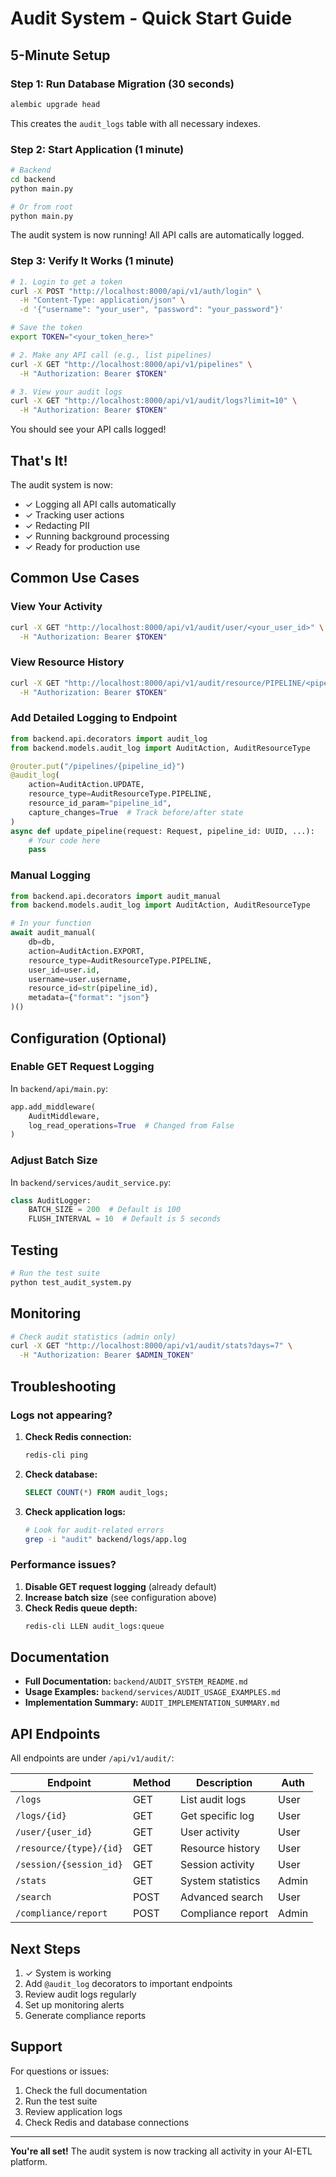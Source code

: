 # Audit System - Quick Start Guide

## 5-Minute Setup

### Step 1: Run Database Migration (30 seconds)

```bash
alembic upgrade head
```

This creates the `audit_logs` table with all necessary indexes.

### Step 2: Start Application (1 minute)

```bash
# Backend
cd backend
python main.py

# Or from root
python main.py
```

The audit system is now running! All API calls are automatically logged.

### Step 3: Verify It Works (1 minute)

```bash
# 1. Login to get a token
curl -X POST "http://localhost:8000/api/v1/auth/login" \
  -H "Content-Type: application/json" \
  -d '{"username": "your_user", "password": "your_password"}'

# Save the token
export TOKEN="<your_token_here>"

# 2. Make any API call (e.g., list pipelines)
curl -X GET "http://localhost:8000/api/v1/pipelines" \
  -H "Authorization: Bearer $TOKEN"

# 3. View your audit logs
curl -X GET "http://localhost:8000/api/v1/audit/logs?limit=10" \
  -H "Authorization: Bearer $TOKEN"
```

You should see your API calls logged!

## That's It!

The audit system is now:
- ✓ Logging all API calls automatically
- ✓ Tracking user actions
- ✓ Redacting PII
- ✓ Running background processing
- ✓ Ready for production use

## Common Use Cases

### View Your Activity
```bash
curl -X GET "http://localhost:8000/api/v1/audit/user/<your_user_id>" \
  -H "Authorization: Bearer $TOKEN"
```

### View Resource History
```bash
curl -X GET "http://localhost:8000/api/v1/audit/resource/PIPELINE/<pipeline_id>" \
  -H "Authorization: Bearer $TOKEN"
```

### Add Detailed Logging to Endpoint

```python
from backend.api.decorators import audit_log
from backend.models.audit_log import AuditAction, AuditResourceType

@router.put("/pipelines/{pipeline_id}")
@audit_log(
    action=AuditAction.UPDATE,
    resource_type=AuditResourceType.PIPELINE,
    resource_id_param="pipeline_id",
    capture_changes=True  # Track before/after state
)
async def update_pipeline(request: Request, pipeline_id: UUID, ...):
    # Your code here
    pass
```

### Manual Logging

```python
from backend.api.decorators import audit_manual
from backend.models.audit_log import AuditAction, AuditResourceType

# In your function
await audit_manual(
    db=db,
    action=AuditAction.EXPORT,
    resource_type=AuditResourceType.PIPELINE,
    user_id=user.id,
    username=user.username,
    resource_id=str(pipeline_id),
    metadata={"format": "json"}
)()
```

## Configuration (Optional)

### Enable GET Request Logging

In `backend/api/main.py`:

```python
app.add_middleware(
    AuditMiddleware,
    log_read_operations=True  # Changed from False
)
```

### Adjust Batch Size

In `backend/services/audit_service.py`:

```python
class AuditLogger:
    BATCH_SIZE = 200  # Default is 100
    FLUSH_INTERVAL = 10  # Default is 5 seconds
```

## Testing

```bash
# Run the test suite
python test_audit_system.py
```

## Monitoring

```bash
# Check audit statistics (admin only)
curl -X GET "http://localhost:8000/api/v1/audit/stats?days=7" \
  -H "Authorization: Bearer $ADMIN_TOKEN"
```

## Troubleshooting

### Logs not appearing?

1. **Check Redis connection:**
   ```bash
   redis-cli ping
   ```

2. **Check database:**
   ```sql
   SELECT COUNT(*) FROM audit_logs;
   ```

3. **Check application logs:**
   ```bash
   # Look for audit-related errors
   grep -i "audit" backend/logs/app.log
   ```

### Performance issues?

1. **Disable GET request logging** (already default)
2. **Increase batch size** (see configuration above)
3. **Check Redis queue depth:**
   ```bash
   redis-cli LLEN audit_logs:queue
   ```

## Documentation

- **Full Documentation:** `backend/AUDIT_SYSTEM_README.md`
- **Usage Examples:** `backend/services/AUDIT_USAGE_EXAMPLES.md`
- **Implementation Summary:** `AUDIT_IMPLEMENTATION_SUMMARY.md`

## API Endpoints

All endpoints are under `/api/v1/audit/`:

| Endpoint | Method | Description | Auth |
|----------|--------|-------------|------|
| `/logs` | GET | List audit logs | User |
| `/logs/{id}` | GET | Get specific log | User |
| `/user/{user_id}` | GET | User activity | User |
| `/resource/{type}/{id}` | GET | Resource history | User |
| `/session/{session_id}` | GET | Session activity | User |
| `/stats` | GET | System statistics | Admin |
| `/search` | POST | Advanced search | User |
| `/compliance/report` | POST | Compliance report | Admin |

## Next Steps

1. ✓ System is working
2. Add `@audit_log` decorators to important endpoints
3. Review audit logs regularly
4. Set up monitoring alerts
5. Generate compliance reports

## Support

For questions or issues:
1. Check the full documentation
2. Run the test suite
3. Review application logs
4. Check Redis and database connections

---

**You're all set!** The audit system is now tracking all activity in your AI-ETL platform.
